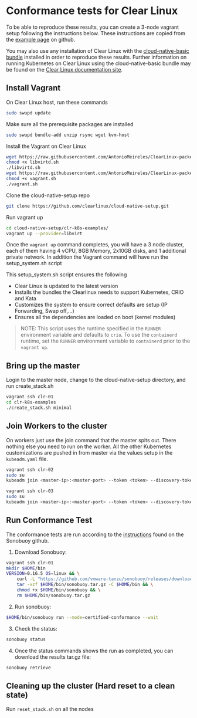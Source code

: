 # Conformance tests for Clear Linux



To be able to reproduce these results, you can create a 3-node vagrant setup following the instructions below. These instructions are copied from the [example page](https://github.com/clearlinux/cloud-native-setup/tree/master/clr-k8s-examples) on github. 

You may also use any installation of Clear Linux with the [cloud-native-basic bundle](https://clearlinux.org/software/bundle/cloud-native-basic) installed in order to reproduce these results. Further information on running Kubernetes on Clear Linux using the cloud-native-basic bundle may be found on the [Clear Linux documentation site](https://docs.01.org/clearlinux/latest/tutorials/kubernetes.html).



## Install Vagrant

On Clear Linux host, run these commands

```sh
sudo swupd update
```

Make sure all the prerequisite packages are installed

```sh
sudo swupd bundle-add unzip rsync wget kvm-host
```

Install the Vagrant on Clear Linux

```sh
wget https://raw.githubusercontent.com/AntonioMeireles/ClearLinux-packer/master/extras/clearlinux/setup/libvirtd.sh
chmod +x libvirtd.sh
./libvirtd.sh
wget https://raw.githubusercontent.com/AntonioMeireles/ClearLinux-packer/master/extras/clearlinux/setup/vagrant.sh
chmod +x vagrant.sh
./vagrant.sh
```

Clone the cloud-native-setup repo
```sh
git clone https://github.com/clearlinux/cloud-native-setup.git
```


Run vagrant up
```sh
cd cloud-native-setup/clr-k8s-examples/
vagrant up --provider=libvirt
```

Once the `vagrant up` command completes, you will have a 3 node cluster, each of them having 4 vCPU, 8GB Memory, 2x10GB disks, and 1 additional private network. In addition the Vagrant command will have run the setup_system.sh script

This setup_system.sh  script ensures the following

- Clear Linux is updated to the latest version
- Installs the bundles the Clearlinux needs to support Kubernetes, CRIO and Kata
- Customizes the system to ensure correct defaults are setup (IP Forwarding, Swap off,...)
- Ensures all the dependencies are loaded on boot (kernel modules)

> NOTE: This script uses the runtime specified in the `RUNNER` environment variable and defaults to `crio`. To use the `containerd` runtime, set the `RUNNER` environment variable to `containerd` prior to the `vagrant up`.



## Bring up the master

Login to the master node, change to the cloud-native-setup directory, and run create_stack.sh

```sh
vagrant ssh clr-01
cd clr-k8s-examples
./create_stack.sh minimal
```



## Join Workers to the cluster

On workers just use the join command that the master spits out. There nothing
else you need to run on the worker. All the other Kubernetes customizations are pushed
in from master via the values setup in the `kubeadm.yaml` file.

```sh
vagrant ssh clr-02
sudo su
kubeadm join <master-ip>:<master-port> --token <token> --discovery-token-ca-cert-hash <hash>
```

```sh
vagrant ssh clr-03
sudo su
kubeadm join <master-ip>:<master-port> --token <token> --discovery-token-ca-cert-hash <hash>
```



## Run Conformance Test

The conformance tests are run according to the [instructions](https://github.com/vmware-tanzu/sonobuoy/) found on the Sonobuoy github.

1. Download Sonobuoy:

```sh
vagrant ssh clr-01
mkdir $HOME/bin
VERSION=0.16.5 OS=linux && \
    curl -L "https://github.com/vmware-tanzu/sonobuoy/releases/download/v${VERSION}/sonobuoy_${VERSION}_${OS}_amd64.tar.gz" --output $HOME/bin/sonobuoy.tar.gz && \
    tar -xzf $HOME/bin/sonobuoy.tar.gz -C $HOME/bin && \
    chmod +x $HOME/bin/sonobuoy && \
    rm $HOME/bin/sonobuoy.tar.gz
```

2. Run sonobuoy:
```sh
$HOME/bin/sonobuoy run --mode=certified-conformance --wait
```

3. Check the status:
```sh
sonobuoy status
```

4. Once the status commands shows the run as completed, you can download the results tar.gz file:
```sh
sonobuoy retrieve
```



## Cleaning up the cluster (Hard reset to a clean state)

Run `reset_stack.sh` on all the nodes


